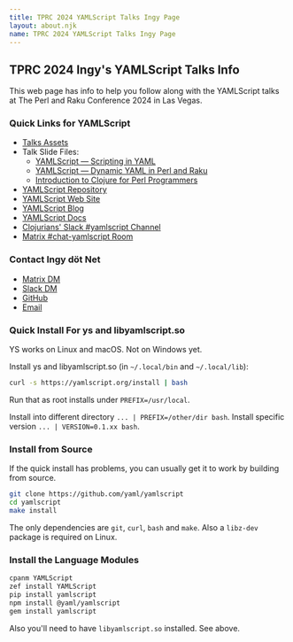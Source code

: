 ```yaml
---
title: TPRC 2024 YAMLScript Talks Ingy Page
layout: about.njk
name: TPRC 2024 YAMLScript Talks Ingy Page
---
```



## TPRC 2024 Ingy's YAMLScript Talks Info

This web page has info to help you follow along with the YAMLScript talks at
The Perl and Raku Conference 2024 in Las Vegas.


### Quick Links for YAMLScript

* [Talks Assets](https://github.com/yaml/yamlscript/blob/tprc24/talk/)
* Talk Slide Files:
  * [YAMLScript — Scripting in YAML](
    https://github.com/yaml/yamlscript/blob/tprc24/talk/yamlscript/slides.vroom)
  * [YAMLScript — Dynamic YAML in Perl and Raku](
    https://github.com/yaml/yamlscript/blob/tprc24/talk/yamlscript-pm/slides.vroom)
  * [Introduction to Clojure for Perl Programmers](
    https://github.com/yaml/yamlscript/blob/tprc24/talk/clojure/slides.vroom)
* [YAMLScript Repository](https://github.com/yaml/yamlscript)
* [YAMLScript Web Site](https://yamlscript.org)
* [YAMLScript Blog](https://yamlscript.org/blog/)
* [YAMLScript Docs](https://yamlscript.org/doc/)
* [Clojurians' Slack #yamlscript Channel](
  https://clojurians.slack.com/archives/C05HQFMTURF)
* [Matrix #chat-yamlscript Room](
  https://matrix.to/#/#chat-yamlscript:yaml.io)


### Contact Ingy döt Net

* [Matrix DM](https://matrix.to/#/@ingy:yaml.io)
* [Slack DM](https://clojurians.slack.com/team/U05H8N9V0HZ)
* [GitHub](https://github.com/ingydotnet)
* [Email](mailto:ingy@ingy.net)


### Quick Install For ys and libyamlscript.so

YS works on Linux and macOS. Not on Windows yet.

Install ys and libyamlscript.so (in `~/.local/bin` and `~/.local/lib`):
```sh
curl -s https://yamlscript.org/install | bash
```

Run that as root installs under `PREFIX=/usr/local`.

Install into different directory `... | PREFIX=/other/dir bash`.
Install specific version `... | VERSION=0.1.xx bash`.


### Install from Source

If the quick install has problems, you can usually get it to work by building
from source.

```sh
git clone https://github.com/yaml/yamlscript
cd yamlscript
make install
```

The only dependencies are `git`, `curl`, `bash` and `make`.
Also a `libz-dev` package is required on Linux.


### Install the Language Modules

```sh
cpanm YAMLScript
zef install YAMLScript
pip install yamlscript
npm install @yaml/yamlscript
gem install yamlscript
```

Also you'll need to have `libyamlscript.so` installed. See above.

